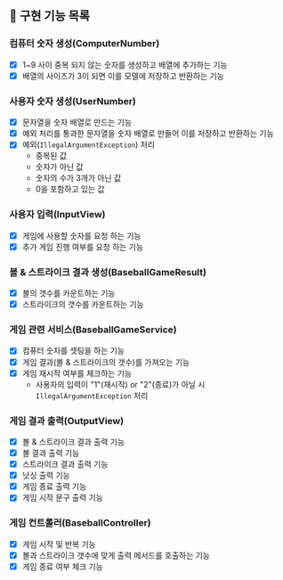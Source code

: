## 🚀 구현 기능 목록

### 컴퓨터 숫자 생성(ComputerNumber)

+ [X] 1~9 사이 중복 되지 않는 숫자를 생성하고 배열에 추가하는 기능
+ [X] 배열의 사이즈가 3이 되면 이를 모델에 저장하고 반환하는 기능

### 사용자 숫자 생성(UserNumber)

+ [X] 문자열을 숫자 배열로 만드는 기능
+ [X] 예외 처리를 통과한 문자열을 숫자 배열로 만들어 이를 저장하고 반환하는 기능
+ [X] 예외(`IllegalArgumentException`) 처리
    + 중복된 값
    + 숫자가 아닌 값
    + 숫자의 수가 3개가 아닌 값
    + 0을 포함하고 있는 값

### 사용자 입력(InputView)

+ [X] 게임에 사용할 숫자를 요청 하는 기능
+ [X] 추가 게임 진행 여부를 요청 하는 기능

### 볼 & 스트라이크 결과 생성(BaseballGameResult)

+ [X] 볼의 갯수를 카운트하는 기능
+ [X] 스트라이크의 갯수를 카운트하는 기능

### 게임 관련 서비스(BaseballGameService)

+ [X] 컴퓨터 숫자를 셋팅을 하는 기능
+ [X] 게임 결과(볼 & 스트라이크의 갯수)를 가져오는 기능
+ [X] 게임 재시작 여부를 체크하는 기능
    + 사용자의 입력이 "1"(재시작) or "2"(종료)가 아닐 시 `IllegalArgumentException` 처리

### 게임 결과 출력(OutputView)

+ [X] 볼 & 스트라이크 결과 출력 기능
+ [X] 볼 결과 출력 기능
+ [X] 스트라이크 결과 출력 기능
+ [X] 낫싱 출력 기능
+ [X] 게임 종료 출력 기능
+ [X] 게임 시작 문구 출력 기능

### 게임 컨트롤러(BaseballController)

+ [X] 게임 시작 및 반복 기능
+ [X] 볼과 스트라이크 갯수에 맞게 출력 메서드를 호출하는 기능
+ [X] 게임 종료 여부 체크 기능
